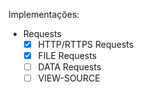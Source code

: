 Implementações:
- Requests
  - [X] HTTP/RTTPS Requests
  - [X] FILE Requests
  - [ ] DATA Requests
  - [ ] VIEW-SOURCE
